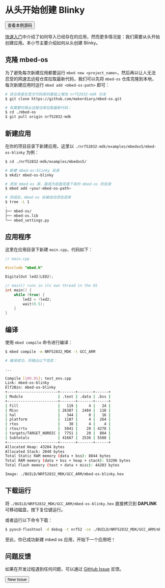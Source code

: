 # 从头开始创建 Blinky

<a href="https://github.com/makerdiary/nrf52832-mdk/tree/master/examples/mbedos5/mbed-os-blinky"><button data-md-color-primary="indigo">查看本例源码</button></a>

[快速入门](/mbedos5/getting-started/)中介绍了如何导入已经存在的应用，然而更多情况是：我们需要从头开始创建应用。本小节主要介绍如何从头创建 Blinky。

## 克隆 mbed-os
为了避免每次新建应用都要运行 `mbed new <project_name>`，然后再以让人无法忍受的网速去远程仓库拉取最新代码，我们可以先将 `mbed-os` 仓库克隆到本地，每次新建应用时运行 `mbed add <mbed-os-path>` 即可：

``` sh
# 该仓库是在官方代码库的基础上增加 nrf52832-mdk 分支
$ git clone https://github.com/makerdiary/mbed-os.git

# 有需要时再从远程仓库拉取最新代码：
$ cd ./mbed-os
$ git pull origin nrf52832-mdk

```

## 新建应用

在你的项目目录下新建应用，这里以 `./nrf52832-mdk/examples/mbedos5/mbed-os-blinky` 为例：

``` sh
$ cd ./nrf52832-mdk/examples/mbedos5/

# 新建 mbed-os-blinky 目录
$ mkdir mbed-os-blinky

# 添加 mbed-os 库，路径为前面克隆下来的 mbed-os 的目录
$ mbed add <your-mbed-os-path>

# 完成后，mbed-os 会被自动添加进来
$ tree -L 1
.
├── mbed-os/
├── mbed-os.lib
└── mbed_settings.py

```

## 应用程序

这里在应用目录下新建 `main.cpp`，代码如下：

``` c
// main.cpp

#include "mbed.h"

DigitalOut led2(LED2);

// main() runs in its own thread in the OS
int main() {
    while (true) {
        led2 = !led2;
        wait(0.5);
    }
}

```

## 编译

使用 `mbed compile` 命令进行编译：

``` sh
$ mbed compile -m NRF52832_MDK -t GCC_ARM

# 编译成功，将输出以下信息：

...

Compile [100.0%]: test_env.cpp
Link: mbed-os-blinky
Elf2Bin: mbed-os-blinky
+-----------------------+-------+-------+------+
| Module                | .text | .data | .bss |
+-----------------------+-------+-------+------+
| Fill                  |   119 |     4 |   24 |
| Misc                  | 26387 |  2484 |  118 |
| hal                   |   344 |     0 |   16 |
| platform              |  1187 |     4 |  264 |
| rtos                  |    38 |     4 |    4 |
| rtos/rtx              |  5841 |    20 | 4278 |
| targets/TARGET_NORDIC |  7751 |    20 |  804 |
| Subtotals             | 41667 |  2536 | 5508 |
+-----------------------+-------+-------+------+
Allocated Heap: 43204 bytes
Allocated Stack: 2048 bytes
Total Static RAM memory (data + bss): 8044 bytes
Total RAM memory (data + bss + heap + stack): 53296 bytes
Total Flash memory (text + data + misc): 44203 bytes

Image: ./BUILD/NRF52832_MDK/GCC_ARM/mbed-os-blinky.hex

```

## 下载运行

将 `./BUILD/NRF52832_MDK/GCC_ARM/mbed-os-blinky.hex` 直接拷贝到 **DAPLINK** 可移动磁盘，按下复位键运行。

或者运行以下命令下载：

``` sh
$ pyocd-flashtool -d debug -t nrf52 -ce ./BUILD/NRF52832_MDK/GCC_ARM/mbed-os-blinky.hex

```

至此，你已成功新建 mbed os 应用，开始下一个应用吧！

## 问题反馈

如果在开发过程遇到任何问题，可以通过 [GitHub Issue](https://github.com/makerdiary/nrf52832-mdk/issues) 反馈。

<a href="https://github.com/makerdiary/nrf52832-mdk/issues/new"><button data-md-color-primary="green">New Issue</button></a>

